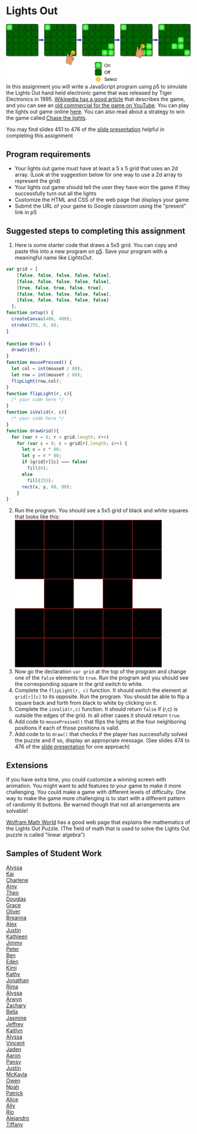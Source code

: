 Lights Out
==========
![](2880px-LightsOutIllustration.svg.png)   
In this assignment you will write a JavaScript program using p5 to simulate the Lights Out hand held electronic game that was released by Tiger Electronics in 1995. [Wikipedia has a good article](https://en.wikipedia.org/wiki/Lights_Out_(game)) that describes the game, and you can see an [old commercial for the game on YouTube](https://www.youtube.com/watch?v=pj0lVmhkx7M). You can play the lights out game online [here](https://daattali.com/shiny/lightsout/). You can also read about a strategy to win the game called [Chase the lights](https://help.gnome.org/users/lightsoff/stable/strategy.html.en).

You may find slides 451 to 476 of the [slide presentation](https://docs.google.com/presentation/d/1fm_Di0qR4HpRWTf8tJtcW3u5by3OrilfXIPZ517K1js/edit?usp=sharing) helpful in completing this assignment

Program requirements
--------------------
* Your lights out game must have at least a 5 x 5 grid that uses an 2d array. (Look at the suggestion below for one way to use a 2d array to represent the grid) 
* Your lights out game should tell the user they have won the game if they successfully turn out all the lights
* Customize the HTML and CSS of the web page that displays your game  
* Submit the URL of your game to Google classroom using the "present" link in p5

Suggested steps to completing this assignment
-----------
1. Here is some starter code that draws a 5x5 grid. You can copy and paste this into a new program on [p5](https://editor.p5js.org/). Save your program with a meaningful name like *LightsOut*.
```javascript
var grid = [
    [false, false, false, false, false],
    [false, false, false, false, false],
    [true, false, true, false, true],
    [false, false, false, false, false],
    [false, false, false, false, false]
  ];
function setup() {
  createCanvas(400, 400);
  stroke(255, 0, 0);
}

function draw() {
  drawGrid();
}
function mousePressed() {
  let col = int(mouseX / 80);
  let row = int(mouseY / 80);
  flipLight(row,col);
}
function flipLight(r, c){
  /* your code here */
}
function isValid(r, c){
  /* your code here */
}
function drawGrid(){
  for (var r = 0; r < grid.length; r++)
    for (var c = 0; c < grid[r].length; c++) {
      let x = c * 80;
      let y = r * 80;
      if (grid[r][c] === false) 
        fill(0);
      else 
        fill(255);
      rect(x, y, 80, 80);
    }
}
```
2. Run the program. You should see a 5x5 grid of black and white squares that looks like this: ![](LightsOut.jpg)
3. Now go the declaration `var grid` at the top of the program and change one of the `false` elements to `true`. Run the program and you should see the corresponding square in the grid switch to white.
4. Complete the `flipLight(r, c)` function. It should switch the element at `grid[r][c]` to its opposite. Run the program. You should be able to flip a square back and forth from black to white by clicking on it.
5. Complete the `isValid(r,c)` function. It should return `false` if (r,c) is outside the edges of the grid. In all other cases it should return `true`.
6. Add code to `mousePressed()` that flips the lights at the four neighboring positions if each of those positions is valid.
7. Add code to to `draw()` that checks if the player has successfully solved the puzzle and if so, display an appropriate message. (See slides 474 to 476 of the [slide presentation](https://docs.google.com/presentation/d/1fm_Di0qR4HpRWTf8tJtcW3u5by3OrilfXIPZ517K1js/edit?usp=sharing) for one approach)

Extensions
-----------
If you have extra time, you could customize a winning screen with animation. You might want to add features to your game to make it more challenging. You could make a game with different levels of difficulty. One way to make the game more challenging is to start with a different pattern of randomly lit buttons. Be warned though that not all arrangements are solvable!

[Wolfram Math World](https://mathworld.wolfram.com/LightsOutPuzzle.html) has a good web page that explains the mathematics of the Lights Out Puzzle. (The field of math that is used to solve the Lights Out puzzle is called "linear algebra")

Samples of Student Work
-----------------------
[Alyssa](https://editor.p5js.org/almagtoto-diaz/full/bNR1wJ0-e)   
[Kai](https://editor.p5js.org/kali13/full/kXjj8xibg)   
[Charlene](https://editor.p5js.org/chwu17/full/9q_jzIpuiv)   
[Amy](https://editor.p5js.org/amhuang4/full/MbWsTG8zo)   
[Theo](https://editor.p5js.org/thruefli/full/vC3-EfKhQ)   
[Douglas](https://editor.p5js.org/dolwin/full/wpLeSeiAR)   
[Grace](https://editor.p5js.org/grhuang/full/BTE-_sZgL)   
[Oliver](https://editor.p5js.org/Oliver312/full/FSB3YT50v)   
[Breanna](https://editor.p5js.org/brlew1/full/-rqmpAKvN)   
[Alex](https://editor.p5js.org/alohlenschlager/full/yn4VwM5p2)   
[Justin](https://editor.p5js.org/Daqk1/full/eXplalUSS)   
[Kathleen](https://editor.p5js.org/kaban/full/vOZ497WNG)   
[Jimmy](https://editor.p5js.org/jichen8/full/SuxSQmka2)   
[Peter](https://preview.p5js.org/n_ll/present/JIZKXaOQR)   
[Ben](https://editor.p5js.org/BeWill/full/y0mXtyaVp)   
[Eden](https://editor.p5js.org/edhuang7/full/4s8laZEXN)   
[Kimi](https://editor.p5js.org/kinorway/full/osa-i2X8X)   
[Kathy](https://editor.p5js.org/kalo/full/OAt_8BRyn)   
[Jonathan](https://editor.p5js.org/jolouie1/full/R9LdoTBDY)   
[Rima](https://editor.p5js.org/rimiah/full/N9mcXYKAX)   
[Alyssa](https://editor.p5js.org/alagudelo/full/VS7n9R7n9)   
[Arwyn](https://editor.p5js.org/arbenitez/full/jbpRSPMD8v)   
[Zachary](https://editor.p5js.org/zabernard/full/vD8qdGfzs)   
[Bella](https://preview.p5js.org/bejayanti/present/DGYk-qYD8)   
[Jasmine](https://preview.p5js.org/jaguan4/present/wGQ8hlQRI)    
[Jeffrey](https://preview.p5js.org/JeffreyLin/present/wyIDhqXzE)   
[Kaitlyn](https://preview.p5js.org/kaluu/present/aAjMEwWzd)   
[Alyssa](https://editor.p5js.org/ALJOW/full/7FG-22E1o)   
[Vincent](https://editor.p5js.org/vihuang15/full/3Ezp-Id0g)   
[Jaden](https://editor.p5js.org/jalee13/full/lV8RmKyVK)   
[Aaron](https://editor.p5js.org/aahill1/full/BsCq60Ofi)   
[Pansy](https://editor.p5js.org/pakuang/full/gG_RvGBV7)   
[Justin](https://editor.p5js.org/justinlin8/full/yw6urbDph)   
[McKayla](https://editor.p5js.org/mcma/full/WGRMt1K1C)   
[Owen](https://editor.p5js.org/owsheetz/full/CIIQMoaJ7)   
[Npah](https://editor.p5js.org/BiZaark/full/CR1BBjK0n)   
[Patrick](https://editor.p5js.org/payao/full/jldmpZdIi)   
[Alice](https://editor.p5js.org/alliang/full/vPpJexQgI)   
[Ally](https://editor.p5js.org/alzhao/full/Wb3-e43DT)   
[Rio](https://editor.p5js.org/rihaile/full/5oPvWZOV5)   
[Alejandro](https://editor.p5js.org/alaguilar5/full/h-sHJvekg)   
[Tiffany](https://editor.p5js.org/ticaballero/full/nZygA70Hp)   



